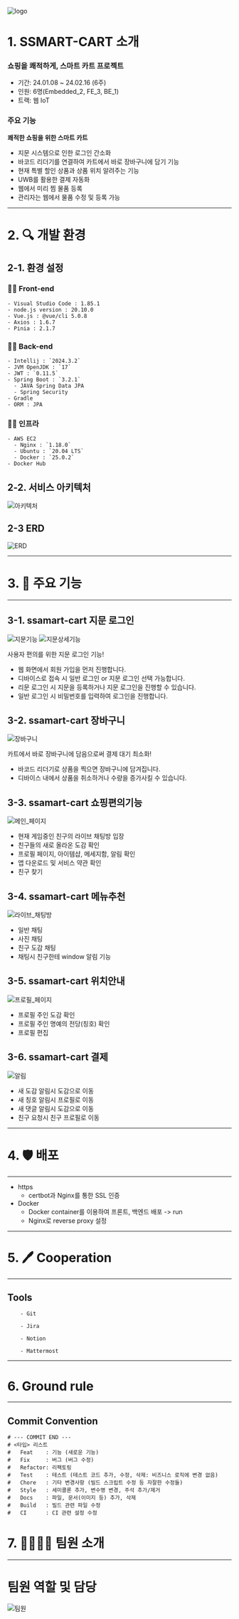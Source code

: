 ![logo](/exec/image/로고.png)
# 1. SSMART-CART 소개

  ### **쇼핑을 쾌적하게, 스마트 카트 프로젝트**
    
  - 기간: 24.01.08 ~ 24.02.16 (6주)
  - 인원: 6명(Embedded_2, FE_3, BE_1)
  - 트랙: 웹 IoT

  ### 주요 기능
  
**쾌적한 쇼핑을 위한 스마트 카트**

- 지문 시스템으로 인한 로그인 간소화
- 바코드 리더기를 연결하여 카트에서 바로 장바구니에 담기 기능
- 현재 특별 할인 상품과 상품 위치 알려주는 기능
- UWB를 활용한 결제 자동화
- 웹에서 미리 찜 물품 등록
- 관리자는 웹에서 물품 수정 및 등록 가능

------------------------------------------------------
  
# 2. 🔍 개발 환경
  
## 2-1. 환경 설정
    
  ### **👨‍💻 Front-end**
    
    - Visual Studio Code : 1.85.1
    - node.js version : 20.10.0
    - Vue.js : @vue/cli 5.0.8
    - Axios : 1.6.7
    - Pinia : 2.1.7

  ### **👨‍💻 Back-end**
    
    - Intellij : `2024.3.2`
    - JVM OpenJDK : `17`
    - JWT : `0.11.5`
    - Spring Boot : `3.2.1`
      - JAVA Spring Data JPA
      - Spring Security
    - Gradle
    - ORM : JPA
    
  ### **👩‍💻 인프라**  
    
    - AWS EC2
      - Nginx : `1.18.0`
      - Ubuntu : `20.04 LTS`
      - Docker : `25.0.2`
    - Docker Hub
      
  

## 2-2. 서비스 아키텍처
  
![아키텍처](exec/image/아키텍쳐.PNG)

## 2-3 ERD
![ERD](/exec/image/ERD.png)

------------------------------------------------------  

# 3. 🦈 주요 기능
------------------------------------------------------
  ## 3-1. ssamart-cart 지문 로그인
![지문기능](/exec/image/지문.PNG)
![지문상세기능](/exec/image/지문기능상세.PNG)

  사용자 편의를 위한 지문 로그인 기능!

  - 웹 화면에서 회원 가입을 먼저 진행합니다.
  - 디바이스로 접속 시 일반 로그인 or 지문 로그인 선택 가능합니다.
  - 리문 로그인 시 지문을 등록하거나 지문 로그인을 진행할 수 있습니다.
  - 일반 로그인 시 비밀번호를 입력하여 로그인을 진행합니다.

  ## 3-2. ssamart-cart 장바구니
![장바구니](/exec/image/장바구니.PNG)
  
  카트에서 바로 장바구니에 담음으로써 결제 대기 최소화!
  
  - 바코드 리더기로 상품을 찍으면 장바구니에 담겨집니다.
  - 디바이스 내에서 상품을 취소하거나 수량을 증가사킬 수 있습니다.

  ## 3-3. ssamart-cart 쇼핑편의기능
![메인_페이지](/frontend/public/readme-image/main-image.gif)
  - 현재 게임중인 친구의 라이브 채팅방 입장
  - 친구들의 새로 올라온 도감 확인
  - 프로필 페이지, 아이템샵, 메세지함, 알림 확인
  - 앱 다운로드 및 서비스 약관 확인
  - 친구 찾기

  ## 3-4. ssamart-cart 메뉴추천 
![라이브_채팅방](/frontend/public/readme-image/live-image.gif)
  - 일반 채팅
  - 사진 채팅
  - 친구 도감 채팅
  - 채팅시 친구한테 window 알림 기능

  ## 3-5. ssamart-cart 위치안내
![프로필_페이지](/frontend/public/readme-image/profile-image.gif)
  - 프로필 주인 도감 확인
  - 프로필 주인 명예의 전당(칭호) 확인
  - 프로필 편집

  ## 3-6. ssamart-cart 결제
![알림](/frontend/public/readme-image/noti-image.gif)
  - 새 도감 알림시 도감으로 이동
  - 새 칭호 알림시 프로필로 이동
  - 새 댓글 알림시 도감으로 이동
  - 친구 요청시 친구 프로필로 이동

--------------------------

# 4. 🛡 배포
------------------------------------------------------
  - https
    - certbot과 Nginx를 통한 SSL 인증
  - Docker
    - Docker container를 이용하여 프론트, 백엔드 배포
-> run
    - Nginx로 reverse proxy 설정
    
--------------------------


# 5. 🖊 Cooperation
------------------------------------------------------
  
  ## Tools
```
    - Git

    - Jira

    - Notion

    - Mattermost
```
--------------------------

# 6. Ground rule
--------------------------------------------

  ## Commit Convention
  ```
# --- COMMIT END ---
# <타입> 리스트
#   Feat    : 기능 (새로운 기능)
#   Fix     : 버그 (버그 수정)
#   Refactor: 리팩토링
#   Test    : 테스트 (테스트 코드 추가, 수정, 삭제: 비즈니스 로직에 변경 없음)
#   Chore   : 기타 변경사항 (빌드 스크립트 수정 등 자잘한 수정들)
#   Style   : 세미콜론 추가, 변수명 변경, 주석 추가/제거
#   Docs    : 파일, 문서(이미지 등) 추가, 삭제
#   Build   : 빌드 관련 파일 수정
#   CI      : CI 관련 설정 수정
  ```

# 7. 👨‍👩‍👧‍👦 팀원 소개
------------------------------------------------------
# 팀원 역할 및 담당

![팀원](/exec/image/팀원.PNG)
